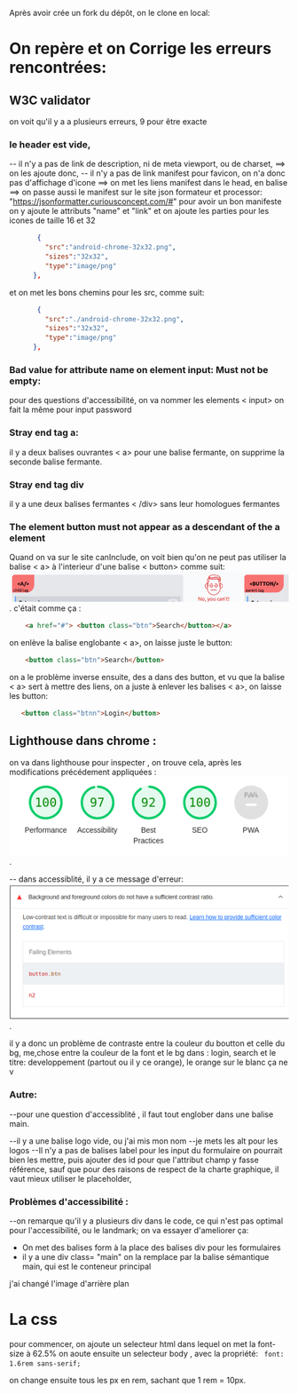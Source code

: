 Après avoir crée un fork du dépôt, on le clone en local:

# On repère et on Corrige les erreurs rencontrées:

## W3C validator
on voit qu'il y a a plusieurs erreurs, 9 pour être exacte

### le header est vide, 
-- il n'y a pas de link de description, ni de meta viewport, ou de charset, ==> on les ajoute donc, 
-- il n'y a pas de link manifest pour favicon, on n'a donc pas d'affichage d'icone ==> on met les liens manifest dans le head, en balise <link > ==> on passe aussi le manifest sur le site json formateur et processor: "https://jsonformatter.curiousconcept.com/#" pour avoir un bon manifeste
on y ajoute le attributs "name" et "link" et on ajoute les parties pour les icones de taille 16 et 32 
```json
       {
         "src":"android-chrome-32x32.png",
         "sizes":"32x32",
         "type":"image/png"
      },
```
et on met les bons chemins pour les src, comme suit:
```json
       {
         "src":"./android-chrome-32x32.png",
         "sizes":"32x32",
         "type":"image/png"
      },

```
###  Bad value for attribute name on element input: Must not be empty:

pour des questions d'accessibilité, on va nommer les elements < input>
on fait la même pour input password

### Stray end tag a:
il y a deux balises ouvrantes < a> pour une balise fermante, on supprime la seconde balise fermante.

### Stray end tag div
il y a une deux balises fermantes < /div> sans leur homologues fermantes

### The element button must not appear as a descendant of the a element
Quand on va sur le site canInclude, on voit bien qu'on ne peut pas utiliser la balise < a> à l'interieur d'une balise < button> comme suit:
![Texte alternatif](./asset/capture.png "image de lighthouse").
c'était comme ça :
``` html
    <a href="#"> <button class="btn">Search</button></a>
```
on enlève  la balise englobante < a>, on laisse juste le button:
```html
    <button class="btn">Search</button>
```
on a le problème inverse ensuite, des a dans des button, et vu que la balise < a> sert à mettre des liens, on a juste à enlever les balises < a>, on laisse les button:

```html
   <button class="btnn">Login</button>
```

## Lighthouse dans chrome :

on va dans lighthouse pour inspecter , on trouve cela, après les modifications précédement appliquées :
![Texte alternatif](./asset/light.png "image de lighthouse").

-- dans accessiblité, il y a ce message d'erreur:
![Texte alternatif](./asset/bg-color.png "image de lighthouse").

il y a donc un problème de contraste entre la couleur du boutton et celle du bg, me,chose entre la couleur de la font et le bg dans : login, search et le titre: developpement (partout ou il y ce orange), le orange sur le blanc ça ne v


### Autre:

--pour une question d'accessiblité , il faut tout englober dans une balise main.

--il y a une balise logo vide, ou j'ai mis mon nom
--je mets les alt pour les logos
--Il n'y a pas de balises label pour les input du formulaire
on pourrait bien les mettre, puis ajouter des id pour que l'attribut champ y fasse référence, sauf que pour des raisons de respect de la charte graphique, il vaut mieux utiliser le placeholder, 

### Problèmes d'accessibilité :

--on remarque qu'il y a plusieurs div dans le code, ce qui n'est pas optimal pour l'accessibilité, ou le landmark; on va essayer d'ameliorer ça:

* On met des balises form à la place des balises div pour les formulaires 
* il y a une div class= "main" on la remplace par la balise sémantique main, qui est le conteneur principal

j'ai changé l'image d'arrière plan

# La css
pour commencer, on ajoute un selecteur html dans lequel on met la font-size à 62.5%
on aoute ensuite un selecteur body , avec la propriété:   ``` font: 1.6rem sans-serif;``` 


on change ensuite tous les px en rem, sachant que 1 rem = 10px.


